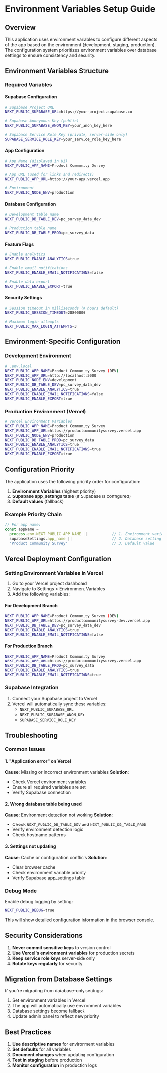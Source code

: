 # Environment Variables Setup Guide

## Overview

This application uses environment variables to configure different aspects of the app based on the environment (development, staging, production). The configuration system prioritizes environment variables over database settings to ensure consistency and security.

## Environment Variables Structure

### Required Variables

#### Supabase Configuration
```bash
# Supabase Project URL
NEXT_PUBLIC_SUPABASE_URL=https://your-project.supabase.co

# Supabase Anonymous Key (public)
NEXT_PUBLIC_SUPABASE_ANON_KEY=your_anon_key_here

# Supabase Service Role Key (private, server-side only)
SUPABASE_SERVICE_ROLE_KEY=your_service_role_key_here
```

#### App Configuration
```bash
# App Name (displayed in UI)
NEXT_PUBLIC_APP_NAME=Product Community Survey

# App URL (used for links and redirects)
NEXT_PUBLIC_APP_URL=https://your-app.vercel.app

# Environment
NEXT_PUBLIC_NODE_ENV=production
```

#### Database Configuration
```bash
# Development table name
NEXT_PUBLIC_DB_TABLE_DEV=pc_survey_data_dev

# Production table name
NEXT_PUBLIC_DB_TABLE_PROD=pc_survey_data
```

#### Feature Flags
```bash
# Enable analytics
NEXT_PUBLIC_ENABLE_ANALYTICS=true

# Enable email notifications
NEXT_PUBLIC_ENABLE_EMAIL_NOTIFICATIONS=false

# Enable data export
NEXT_PUBLIC_ENABLE_EXPORT=true
```

#### Security Settings
```bash
# Session timeout in milliseconds (8 hours default)
NEXT_PUBLIC_SESSION_TIMEOUT=28800000

# Maximum login attempts
NEXT_PUBLIC_MAX_LOGIN_ATTEMPTS=3
```

## Environment-Specific Configuration

### Development Environment
```bash
# .env.local
NEXT_PUBLIC_APP_NAME=Product Community Survey (DEV)
NEXT_PUBLIC_APP_URL=http://localhost:3000
NEXT_PUBLIC_NODE_ENV=development
NEXT_PUBLIC_DB_TABLE_DEV=pc_survey_data_dev
NEXT_PUBLIC_ENABLE_ANALYTICS=true
NEXT_PUBLIC_ENABLE_EMAIL_NOTIFICATIONS=false
NEXT_PUBLIC_ENABLE_EXPORT=true
```

### Production Environment (Vercel)
```bash
# Vercel Environment Variables
NEXT_PUBLIC_APP_NAME=Product Community Survey
NEXT_PUBLIC_APP_URL=https://productcommunitysurvey.vercel.app
NEXT_PUBLIC_NODE_ENV=production
NEXT_PUBLIC_DB_TABLE_PROD=pc_survey_data
NEXT_PUBLIC_ENABLE_ANALYTICS=true
NEXT_PUBLIC_ENABLE_EMAIL_NOTIFICATIONS=true
NEXT_PUBLIC_ENABLE_EXPORT=true
```

## Configuration Priority

The application uses the following priority order for configuration:

1. **Environment Variables** (highest priority)
2. **Supabase app_settings table** (if Supabase is configured)
3. **Default values** (fallback)

### Example Priority Chain
```typescript
// For app name:
const appName = 
  process.env.NEXT_PUBLIC_APP_NAME ||           // 1. Environment variable
  supabaseSettings.app_name ||                  // 2. Database setting
  'Product Community Survey'                    // 3. Default value
```

## Vercel Deployment Configuration

### Setting Environment Variables in Vercel

1. Go to your Vercel project dashboard
2. Navigate to Settings > Environment Variables
3. Add the following variables:

#### For Development Branch
```bash
NEXT_PUBLIC_APP_NAME=Product Community Survey (DEV)
NEXT_PUBLIC_APP_URL=https://productcommunitysurvey-dev.vercel.app
NEXT_PUBLIC_DB_TABLE_DEV=pc_survey_data_dev
NEXT_PUBLIC_ENABLE_ANALYTICS=true
NEXT_PUBLIC_ENABLE_EMAIL_NOTIFICATIONS=false
```

#### For Production Branch
```bash
NEXT_PUBLIC_APP_NAME=Product Community Survey
NEXT_PUBLIC_APP_URL=https://productcommunitysurvey.vercel.app
NEXT_PUBLIC_DB_TABLE_PROD=pc_survey_data
NEXT_PUBLIC_ENABLE_ANALYTICS=true
NEXT_PUBLIC_ENABLE_EMAIL_NOTIFICATIONS=true
```

### Supabase Integration

1. Connect your Supabase project to Vercel
2. Vercel will automatically sync these variables:
   - `NEXT_PUBLIC_SUPABASE_URL`
   - `NEXT_PUBLIC_SUPABASE_ANON_KEY`
   - `SUPABASE_SERVICE_ROLE_KEY`

## Troubleshooting

### Common Issues

#### 1. "Application error" on Vercel
**Cause**: Missing or incorrect environment variables
**Solution**: 
- Check Vercel environment variables
- Ensure all required variables are set
- Verify Supabase connection

#### 2. Wrong database table being used
**Cause**: Environment detection not working
**Solution**:
- Check `NEXT_PUBLIC_DB_TABLE_DEV` and `NEXT_PUBLIC_DB_TABLE_PROD`
- Verify environment detection logic
- Check hostname patterns

#### 3. Settings not updating
**Cause**: Cache or configuration conflicts
**Solution**:
- Clear browser cache
- Check environment variable priority
- Verify Supabase app_settings table

### Debug Mode

Enable debug logging by setting:
```bash
NEXT_PUBLIC_DEBUG=true
```

This will show detailed configuration information in the browser console.

## Security Considerations

1. **Never commit sensitive keys** to version control
2. **Use Vercel's environment variables** for production secrets
3. **Keep service role keys** server-side only
4. **Rotate keys regularly** for security

## Migration from Database Settings

If you're migrating from database-only settings:

1. Set environment variables in Vercel
2. The app will automatically use environment variables
3. Database settings become fallback
4. Update admin panel to reflect new priority

## Best Practices

1. **Use descriptive names** for environment variables
2. **Set defaults** for all variables
3. **Document changes** when updating configuration
4. **Test in staging** before production
5. **Monitor configuration** in production logs